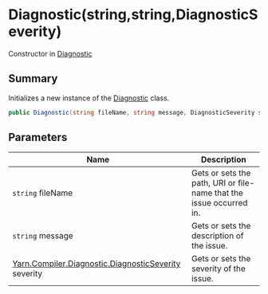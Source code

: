 # Diagnostic(string,string,DiagnosticSeverity)

Constructor in [Diagnostic](./)

## Summary

Initializes a new instance of the [Diagnostic](./) class.

```csharp
public Diagnostic(string fileName, string message, DiagnosticSeverity severity = DiagnosticSeverity.Error)
```

## Parameters

| Name                                                                                                 | Description                                                         |
| ---------------------------------------------------------------------------------------------------- | ------------------------------------------------------------------- |
| `string` fileName                                                                                    | Gets or sets the path, URI or file-name that the issue occurred in. |
| `string` message                                                                                     | Gets or sets the description of the issue.                          |
| [Yarn.Compiler.Diagnostic.DiagnosticSeverity](yarn.compiler.diagnostic.diagnosticseverity/) severity | Gets or sets the severity of the issue.                             |
